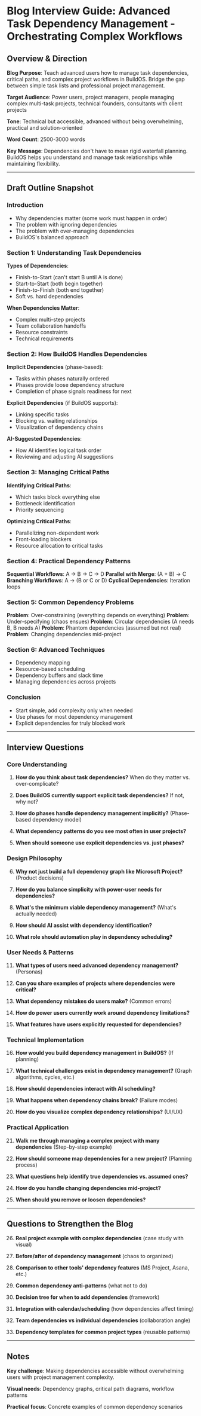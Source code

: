 # Blog Interview Guide: Advanced Task Dependency Management - Orchestrating Complex Workflows

## Overview & Direction

**Blog Purpose**: Teach advanced users how to manage task dependencies, critical paths, and complex project workflows in BuildOS. Bridge the gap between simple task lists and professional project management.

**Target Audience**: Power users, project managers, people managing complex multi-task projects, technical founders, consultants with client projects

**Tone**: Technical but accessible, advanced without being overwhelming, practical and solution-oriented

**Word Count**: 2500-3000 words

**Key Message**: Dependencies don't have to mean rigid waterfall planning. BuildOS helps you understand and manage task relationships while maintaining flexibility.

---

## Draft Outline Snapshot

### Introduction
- Why dependencies matter (some work must happen in order)
- The problem with ignoring dependencies
- The problem with over-managing dependencies
- BuildOS's balanced approach

### Section 1: Understanding Task Dependencies

**Types of Dependencies**:
- Finish-to-Start (can't start B until A is done)
- Start-to-Start (both begin together)
- Finish-to-Finish (both end together)
- Soft vs. hard dependencies

**When Dependencies Matter**:
- Complex multi-step projects
- Team collaboration handoffs
- Resource constraints
- Technical requirements

### Section 2: How BuildOS Handles Dependencies

**Implicit Dependencies** (phase-based):
- Tasks within phases naturally ordered
- Phases provide loose dependency structure
- Completion of phase signals readiness for next

**Explicit Dependencies** (if BuildOS supports):
- Linking specific tasks
- Blocking vs. waiting relationships
- Visualization of dependency chains

**AI-Suggested Dependencies**:
- How AI identifies logical task order
- Reviewing and adjusting AI suggestions

### Section 3: Managing Critical Paths

**Identifying Critical Paths**:
- Which tasks block everything else
- Bottleneck identification
- Priority sequencing

**Optimizing Critical Paths**:
- Parallelizing non-dependent work
- Front-loading blockers
- Resource allocation to critical tasks

### Section 4: Practical Dependency Patterns

**Sequential Workflows**: A → B → C → D
**Parallel with Merge**: (A + B) → C
**Branching Workflows**: A → (B or C or D)
**Cyclical Dependencies**: Iteration loops

### Section 5: Common Dependency Problems

**Problem**: Over-constraining (everything depends on everything)
**Problem**: Under-specifying (chaos ensues)
**Problem**: Circular dependencies (A needs B, B needs A)
**Problem**: Phantom dependencies (assumed but not real)
**Problem**: Changing dependencies mid-project

### Section 6: Advanced Techniques

- Dependency mapping
- Resource-based scheduling
- Dependency buffers and slack time
- Managing dependencies across projects

### Conclusion
- Start simple, add complexity only when needed
- Use phases for most dependency management
- Explicit dependencies for truly blocked work

---

## Interview Questions

### Core Understanding

1. **How do you think about task dependencies?** When do they matter vs. over-complicate?

2. **Does BuildOS currently support explicit task dependencies?** If not, why not?

3. **How do phases handle dependency management implicitly?** (Phase-based dependency model)

4. **What dependency patterns do you see most often in user projects?**

5. **When should someone use explicit dependencies vs. just phases?**

### Design Philosophy

6. **Why not just build a full dependency graph like Microsoft Project?** (Product decisions)

7. **How do you balance simplicity with power-user needs for dependencies?**

8. **What's the minimum viable dependency management?** (What's actually needed)

9. **How should AI assist with dependency identification?**

10. **What role should automation play in dependency scheduling?**

### User Needs & Patterns

11. **What types of users need advanced dependency management?** (Personas)

12. **Can you share examples of projects where dependencies were critical?**

13. **What dependency mistakes do users make?** (Common errors)

14. **How do power users currently work around dependency limitations?**

15. **What features have users explicitly requested for dependencies?**

### Technical Implementation

16. **How would you build dependency management in BuildOS?** (If planning)

17. **What technical challenges exist in dependency management?** (Graph algorithms, cycles, etc.)

18. **How should dependencies interact with AI scheduling?**

19. **What happens when dependency chains break?** (Failure modes)

20. **How do you visualize complex dependency relationships?** (UI/UX)

### Practical Application

21. **Walk me through managing a complex project with many dependencies** (Step-by-step example)

22. **How should someone map dependencies for a new project?** (Planning process)

23. **What questions help identify true dependencies vs. assumed ones?**

24. **How do you handle changing dependencies mid-project?**

25. **When should you remove or loosen dependencies?**

---

## Questions to Strengthen the Blog

26. **Real project example with complex dependencies** (case study with visual)

27. **Before/after of dependency management** (chaos to organized)

28. **Comparison to other tools' dependency features** (MS Project, Asana, etc.)

29. **Common dependency anti-patterns** (what not to do)

30. **Decision tree for when to add dependencies** (framework)

31. **Integration with calendar/scheduling** (how dependencies affect timing)

32. **Team dependencies vs individual dependencies** (collaboration angle)

33. **Dependency templates for common project types** (reusable patterns)

---

## Notes

**Key challenge**: Making dependencies accessible without overwhelming users with project management complexity.

**Visual needs**: Dependency graphs, critical path diagrams, workflow patterns

**Practical focus**: Concrete examples of common dependency scenarios
